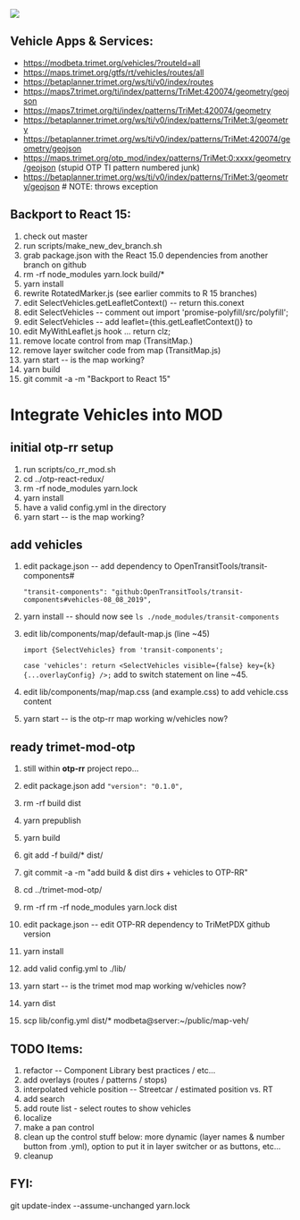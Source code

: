 <a href="https://www.browserstack.com/automate/public-build/OVhaWXRrQysyU0tKM1JZL0p0ZDBwS2dXcitDT3RpamZNYW9tc3FLcGxDVT0\tLWhHYjloQzJWTTNES0FUdU52SjlTSkE9PQ==--9442d8aaef9206dcbf96e8c746804ade957f604d"><img src='https://www.browserstack.com/automate/badge.svg?badge_key=OVhaWXRrQysyU0tKM1JZL0p0ZDBwS2dXcitDT3RpamZNYW9tc3FLcGxDVT0tLWhHYjloQzJWTTNES0FUdU52SjlTSkE9PQ==--9442d8aaef9206dcbf96e8c746804ade957f604d'></a>

Vehicle Apps & Services:
--
 - https://modbeta.trimet.org/vehicles/?routeId=all
 - https://maps.trimet.org/gtfs/rt/vehicles/routes/all
 - https://betaplanner.trimet.org/ws/ti/v0/index/routes
 - https://maps7.trimet.org/ti/index/patterns/TriMet:420074/geometry/geojson
 - https://maps7.trimet.org/ti/index/patterns/TriMet:420074/geometry
 - https://betaplanner.trimet.org/ws/ti/v0/index/patterns/TriMet:3/geometry
 - https://betaplanner.trimet.org/ws/ti/v0/index/patterns/TriMet:420074/geometry/geojson
 - https://maps.trimet.org/otp_mod/index/patterns/TriMet:0:xxxx/geometry/geojson (stupid OTP TI pattern numbered junk)
 - https://betaplanner.trimet.org/ws/ti/v0/index/patterns/TriMet:3/geometry/geojson # NOTE: throws exception


Backport to React 15:
--
 1. check out master
 1. run scripts/make_new_dev_branch.sh
 1. grab package.json with the React 15.0 dependencies from another branch on github
 1. rm -rf node_modules yarn.lock build/* 
 1. yarn install
 1. rewrite RotatedMarker.js (see earlier commits to R 15 branches)
 1. edit SelectVehicles.getLeafletContext() -- return this.conext
 1. edit SelectVehicles -- comment out import 'promise-polyfill/src/polyfill';
 1. edit SelectVehicles -- add leaflet={this.getLeafletContext()} to <VehicleMarker> 
 1. edit MyWithLeaflet.js hook ... return clz;
 1. remove locate control from map (TransitMap.)
 1. remove layer switcher code from map (TransitMap.js)
 1. yarn start -- is the map working?
 1. yarn build
 1. git commit -a -m "Backport to React 15"


Integrate Vehicles into MOD
=

 initial otp-rr setup
 -
 1. run scripts/co_rr_mod.sh
 1. cd ../otp-react-redux/
 1. rm -rf node_modules yarn.lock
 1. yarn install
 1. have a valid config.yml in the directory 
 1. yarn start -- is the map working?

 add vehicles
 -
 1. edit package.json -- add dependency to OpenTransitTools/transit-components#<branch-name>
  
    `"transit-components": "github:OpenTransitTools/transit-components#vehicles-08_08_2019",`
 
 1. yarn install -- should now see `ls ./node_modules/transit-components` 
 1. edit lib/components/map/default-map.js (line ~45) 

    `import {SelectVehicles} from 'transit-components';`
    
    `case 'vehicles': return <SelectVehicles visible={false} key={k} {...overlayConfig} />;` add to switch statement on line ~45. 

 1. edit lib/components/map/map.css (and example.css) to add vehicle.css content
 1. yarn start -- is the otp-rr map working w/vehicles now?


 ready trimet-mod-otp
 -
 1. still within **otp-rr** project repo...
 1. edit package.json add `"version": "0.1.0",`
 1. rm -rf build dist
 1. yarn prepublish
 1. yarn build
 1. git add -f build/* dist/
 1. git commit -a -m "add build & dist dirs + vehicles to OTP-RR"
 
 1. cd ../trimet-mod-otp/
 1. rm -rf rm -rf node_modules yarn.lock dist
 1. edit package.json -- edit OTP-RR dependency to TriMetPDX github version
 1. yarn install
 1. add valid config.yml to ./lib/
 1. yarn start -- is the trimet mod map working w/vehicles now?
 1. yarn dist
 1. scp lib/config.yml dist/* modbeta@server:~/public/map-veh/



TODO Items:
--
 1. refactor -- Component Library best practices / etc...
 1. add overlays (routes / patterns / stops)
 1. interpolated vehicle position -- Streetcar / estimated position vs. RT
 1. add search
 1. add route list - select routes to show vehicles
 1. localize
 1. make a pan control
 1. clean up the control stuff below: more dynamic (layer names & number button from .yml),
    option to put it in layer switcher or as buttons, etc...
 1. cleanup


FYI:
--
  git update-index --assume-unchanged yarn.lock
   
